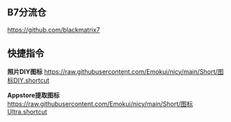 
## B7分流仓 ##

https://github.com/blackmatrix7

## 快捷指令 ##


**照片DIY图标**
https://raw.githubusercontent.com/Emokui/nicy/main/Short/图标DIY.shortcut


**Appstore提取图标**
https://raw.githubusercontent.com/Emokui/nicy/main/Short/图标Ultra.shortcut
